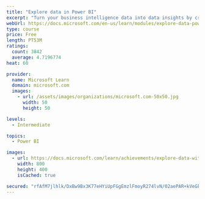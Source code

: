 ```yaml
---
title: "Explore data in Power BI"
excerpt: "Turn your business intelligence data into data insights by creating and configuring Power BI dashboards."
webUrl: https://docs.microsoft.com/en-us/learn/modules/explore-data-power-bi/
type: course
price: Free
length: PT53M
ratings:
  count: 3842
  average: 4.7196774
heat: 60

provider:
  name: Microsoft Learn
  domain: microsoft.com
  images:
    - url: /assets/images/organizations/microsoft.com-50x50.jpg
      width: 50
      height: 50

levels:
  - Intermediate

topics:
  - Power BI

images:
  - url: https://docs.microsoft.com/learn/achievements/explore-data-with-power-bi-desktop-social.png
    width: 800
    height: 400
    isCached: true

secured: "rfAfM7jlhlk/DxBw9Bx3K77eHYiUpFGgEmzlFmoyR274lvN/02aePAR+kVeGkhNXgQDmeb1a0SP3RKhZi2/qJe4byxKR57QPkDcbRHrf2aCEnVpr76DcKhZDZQ6ZbTg7LjmRmBB/AEWv+Nl+C4rOeFzWvIx7mUBwbMxQEinsoppqow7XEODlunT6eXVkFsDp96L/aY+Bg2UtA41yyIGFQUO/qYPXPYXLYksybZbS/eKolCMGSIpJBt45YVVcHP2yyfebCLmP9xa/ehXAAJGH5794XvB6q2TMu5jCz3ZCJ4cp1e6lVYDLh5brZucYc2AULlzuCkMWRK6VKWcxWqvQRWotfcLOwx/8iI1QSk2Lh44KLBQpRcGjZFZZMDeU74R9gqvA1/GpctnnlMeWKSxlX0beuaZ2Qh+mJBRbR7mXBLg=;UDGGuQTAwJW7zxmm5amKMg=="
---
```


